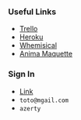 ### Useful Links

- [Trello](https://trello.com/b/Ufl8eVM1/yam-dev)
- [Heroku](#)
- [Whemisical](https://whimsical.com/MTz4JKuQPNuku4yVofFFSC)
- [Anima Maquette](https://projects.animaapp.com/#/p/7NxBqIi)


### Sign In

- [Link](#)
- `toto@mgail.com`
- `azerty`
